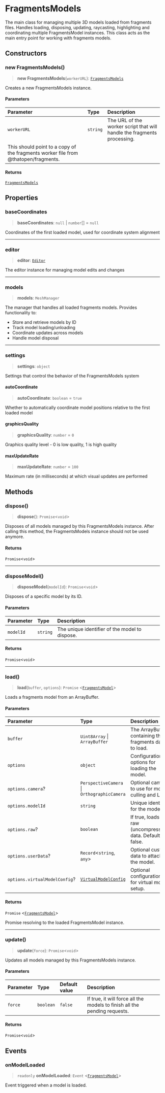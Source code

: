 # FragmentsModels

The main class for managing multiple 3D models loaded from fragments files. Handles loading, disposing, updating, raycasting, highlighting and coordinating multiple FragmentsModel instances. This class acts as the main entry point for working with fragments models.

## Constructors

### new FragmentsModels()

> **new FragmentsModels**(`workerURL`): [`FragmentsModels`](FragmentsModels.md)

Creates a new FragmentsModels instance.

#### Parameters

| Parameter | Type | Description |
| :------ | :------ | :------ |
| `workerURL` | `string` | The URL of the worker script that will handle the fragments processing. This should point to a copy of the fragments worker file from @thatopen/fragments. |

#### Returns

[`FragmentsModels`](FragmentsModels.md)

## Properties

### baseCoordinates

> **baseCoordinates**: `null` \| `number`[] = `null`

Coordinates of the first loaded model, used for coordinate system alignment

***

### editor

> **editor**: [`Editor`](Editor.md)

The editor instance for managing model edits and changes

***

### models

> **models**: `MeshManager`

The manager that handles all loaded fragments models.
Provides functionality to:
- Store and retrieve models by ID
- Track model loading/unloading
- Coordinate updates across models
- Handle model disposal

***

### settings

> **settings**: `object`

Settings that control the behavior of the FragmentsModels system

#### autoCoordinate

> **autoCoordinate**: `boolean` = `true`

Whether to automatically coordinate model positions relative to the first loaded model

#### graphicsQuality

> **graphicsQuality**: `number` = `0`

Graphics quality level - 0 is low quality, 1 is high quality

#### maxUpdateRate

> **maxUpdateRate**: `number` = `100`

Maximum rate (in milliseconds) at which visual updates are performed

## Methods

### dispose()

> **dispose**(): `Promise`\<`void`\>

Disposes of all models managed by this FragmentsModels instance.
After calling this method, the FragmentsModels instance should not be used anymore.

#### Returns

`Promise`\<`void`\>

***

### disposeModel()

> **disposeModel**(`modelId`): `Promise`\<`void`\>

Disposes of a specific model by its ID.

#### Parameters

| Parameter | Type | Description |
| :------ | :------ | :------ |
| `modelId` | `string` | The unique identifier of the model to dispose. |

#### Returns

`Promise`\<`void`\>

***

### load()

> **load**(`buffer`, `options`): `Promise` \<[`FragmentsModel`](FragmentsModel.md)\>

Loads a fragments model from an ArrayBuffer.

#### Parameters

| Parameter | Type | Description |
| :------ | :------ | :------ |
| `buffer` | `Uint8Array` \| `ArrayBuffer` | The ArrayBuffer containing the fragments data to load. |
| `options` | `object` | Configuration options for loading the model. |
| `options.camera`? | `PerspectiveCamera` \| `OrthographicCamera` | Optional camera to use for model culling and LOD. |
| `options.modelId` | `string` | Unique identifier for the model. |
| `options.raw`? | `boolean` | If true, loads raw (uncompressed) data. Default is false. |
| `options.userData`? | `Record`\<`string`, `any`\> | Optional custom data to attach to the model. |
| `options.virtualModelConfig`? | [`VirtualModelConfig`](../interfaces/VirtualModelConfig.md) | Optional configuration for virtual model setup. |

#### Returns

`Promise` \<[`FragmentsModel`](FragmentsModel.md)\>

Promise resolving to the loaded FragmentsModel instance.

***

### update()

> **update**(`force`): `Promise`\<`void`\>

Updates all models managed by this FragmentsModels instance.

#### Parameters

| Parameter | Type | Default value | Description |
| :------ | :------ | :------ | :------ |
| `force` | `boolean` | `false` | If true, it will force all the models to finish all the pending requests. |

#### Returns

`Promise`\<`void`\>

## Events

### onModelLoaded

> `readonly` **onModelLoaded**: `Event` \<[`FragmentsModel`](FragmentsModel.md)\>

Event triggered when a model is loaded.
